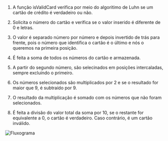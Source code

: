 1. A função isValidCard verifica por meio do algoritimo de Luhn se um cartão de crédito é verdadeiro ou não.

2. Solicita o número do cartão e verifica se o valor inserido é diferente de 0 e letras.

3. O valor é separado número por número e depois invertido de trás para frente, pois o número que identifica o cartão é o último e nós o queremos na primeira posição.

4. É feita a soma de todos os números do cartão e armazenada.

5. A partir do segundo número, são selecinados em posições intercaladas, sempre excluindo o primeiro.

6. Os números selecionados são multiplicados por 2 e se o resultado for maior que 9, é subtraído por 9.

7. O resultado da multiplicação é somado com os números que não foram selecionados.

8. É feita a divisão do valor total da soma por 10, se o restante for equivalente a 0, o cartão é verdadeiro. Caso contrário, é um cartão inválido.

![Fluxograma](C:\Users\Larry\Desktop\verificador-cartao-de-credito\fluxograma)
